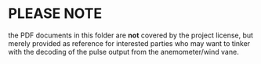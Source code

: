 # PLEASE NOTE
the PDF documents in this folder are **not** covered by the project license, but merely provided as reference for interested parties who may want to tinker with the decoding of the pulse output from the anemometer/wind vane.
